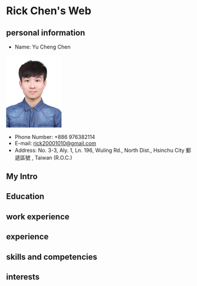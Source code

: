# Rick Chen's Web
## personal information
* Name: Yu Cheng Chen
<img style=" align=right;" src=https://github.com/cycyucheng1010/cycyucheng1010.github.io/blob/main/o20200513170148.jpg width="150" high="150" alt="my_photo">

* Phone Number:  +886 976382114
* E-mail: rick20001010@gmail.com
* Address: No. 3-3, Aly. 1, Ln. 196, Wuling Rd., North Dist., Hsinchu City 郵遞區號 , Taiwan (R.O.C.)

## My Intro

## Education

## work experience

## experience

## skills and competencies

## interests

